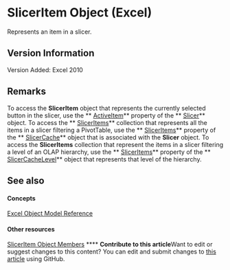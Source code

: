 
# SlicerItem Object (Excel)

Represents an item in a slicer.


## Version Information

Version Added: Excel 2010 


## Remarks

To access the  **SlicerItem** object that represents the currently selected button in the slicer, use the ** [ActiveItem](ecf95cb2-fb1e-97fc-46a1-2ddcf784a089.md)** property of the ** [Slicer](577be0f6-4eda-0093-8899-097f3c900383.md)** object. To access the ** [SlicerItems](80bbbbab-711a-cefb-255b-94fe2994d3c8.md)** collection that represents all the items in a slicer filtering a PivotTable, use the ** [SlicerItems](d552a519-3d9f-74b8-4cbe-3b5c935a14d9.md)** property of the ** [SlicerCache](6e6533e3-0503-a1d3-9ecd-f7997233565f.md)** object that is associated with the **Slicer** object. To access the **SlicerItems** collection that represent the items in a slicer filtering a level of an OLAP hierarchy, use the ** [SlicerItems](3e1ae3f3-3c47-fae2-ef85-8404d95f2f81.md)** property of the ** [SlicerCacheLevel](d73ff7ab-4d7a-6a73-3716-11dc6716688d.md)** object that represents that level of the hierarchy.


## See also


#### Concepts


 [Excel Object Model Reference](11ea8598-8a20-92d5-f98b-0da04263bf2c.md)
#### Other resources


 [SlicerItem Object Members](d42e8409-41e9-f632-3b46-fc40160eb66f.md)
****   **Contribute to this article**Want to edit or suggest changes to this content? You can edit and submit changes to  [this article](https://github.com/jhershey00/VBA_Excel_Test/OpenXMLCon/articles/cb93cd82-fc3a-f6b7-ae64-db6312db649d.md) using GitHub.

